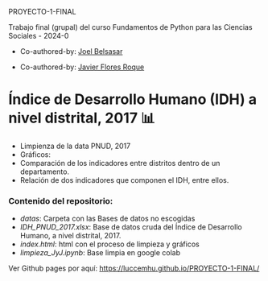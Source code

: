  PROYECTO-1-FINAL
 
Trabajo final (grupal) del curso Fundamentos de Python para las Ciencias Sociales - 2024-0


-  Co-authored-by: [Joel Belsasar](https://github.com/luccemhu)

-  Co-authored-by: [Javier Flores Roque](https://github.com/javi902)


# Índice de Desarrollo Humano (IDH) a nivel distrital, 2017 :bar_chart:

- Limpienza de la data PNUD, 2017
- Gráficos: 
-  Comparación de los indicadores entre distritos dentro de un departamento.  
-  Relación de dos indicadores que componen el IDH, entre ellos.  

### Contenido del repositorio:

- *datas*: Carpeta con las Bases de datos no escogidas 
- *IDH_PNUD_2017.xlsx*: Base de datos cruda del Índice de Desarrollo Humano, a nivel distrital, 2017.
- *index.html*: html con el proceso de limpieza y gráficos 
- *limpieza_JyJ.ipynb*: Base limpia en google colab

Ver Github pages por aquí: <https://luccemhu.github.io/PROYECTO-1-FINAL/>
